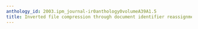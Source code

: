 ```yaml
---
anthology_id: 2003.ipm_journal-ir0anthology0volumeA39A1.5
title: Inverted file compression through document identifier reassignment
---
```

